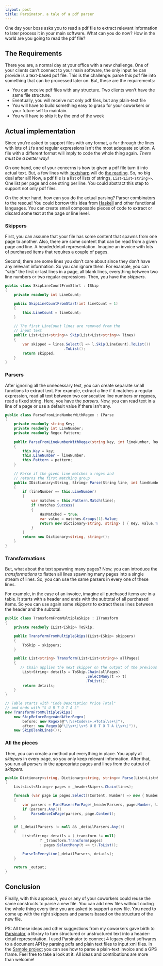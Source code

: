 ```yaml
---
layout: post
title: Parsinator, a tale of a pdf parser
---
```


One day your boss asks you to read a pdf file to extract relevant information to later process it in your main software. What can you do now? How in the world are you going to read the pdf file?

## The Requirements

There you are, a normal day at your office with a new challenge. One of your clients can't connect to your main software, the only input he can provide is a text-based pdf file. This is the challenge: parse this pdf file into something that can be processed later on. But, these are the requirements:

* You can receive pdf files with any structure. Two clients won't have the same file structure.
* Eventually, you will receive not only pdf files, but any plain-text file
* You will have to build something easy to grasp for your coworkers or your future self to maintain.
* You will have to ship it by the end of the week

## Actual implementation

Since you're asked to support files with any format, a `for` through the lines with lots of `if`s and regular expressions isn't the most adequate solution. A file with a different format will imply to code the whole thing again. _There must be a better way!_

On one hand, one of your concerns is how to given a pdf file turn it into actual text. But, a few lines with [itextsharp](https://github.com/itext/itextsharp) will do [the reading](https://stackoverflow.com/a/5003230). So, no big deal after all! Now, a pdf file is a list of lists of strings, `List<List<string>>`. One list per page and one string per line. You could abstract this step to support not only pdf files.

On the other hand, how can you do the actual parsing? Parser combinators to the rescue! You could borrow this idea from [Haskell](https://www.haskell.org/) and other functional languages. You can create small composable pieces of code to extract or discard some text at the page or line level. 

### Skippers

First, you can assume that your file has some content that spawns from one page to another. Also, there are some content that can be read from a given page and line. A header/detail representation. Imagine an invoice with lots of purchased items that requires a couple of pages.

Second, there are some lines you don't care about since they don't have any relevant information. So you can ignore them. For example, you can _"skip"_ the first or last lines in a page, all blank lines, everything between two line numbers or two regular expressions. Then, you have the _skippers_.

```csharp
public class SkipLineCountFromStart : ISkip
{
    private readonly int LineCount;

    public SkipLineCountFromStart(int lineCount = 1)
    {
        this.LineCount = lineCount;
    }
            
    // The first LineCount lines are removed from the 
    // input text
    public List<List<string>> Skip(List<List<string>> lines)
    {
        var skipped = lines.Select(l => l.Skip(LineCount).ToList())
                           .ToList();
        return skipped;
    }
}
```

### Parsers

After ignoring all the unnecessary text, you can create separate small functions to extract text. For example, extract a line if it matches a regular expression, read all text between two consecutive line numbers or regexes, read a fixed string. Here, you have the _parsers_. Now, you can read text in a line of a page or use a default value if there isn't any.

```csharp
public class ParseFromLineNumberWithRegex : IParse
{
    private readonly string Key;
    private readonly int LineNumber;
    private readonly Regex Pattern;
        
    public ParseFromLineNumberWithRegex(string key, int lineNumber, Regex pattern)
    {
        this.Key = key;
        this.LineNumber = lineNumber;
        this.Pattern = pattern;
    }
        
    // Parse if the given line matches a regex and
    // returns the first matching group
    public IDictionary<String, String> Parse(String line, int lineNumber)
    {
        if (lineNumber == this.LineNumber)
        {
            var matches = this.Pattern.Match(line);
            if (matches.Success)
            {
                HasMatched = true;
                var value = matches.Groups[1].Value;
                return new Dictionary<string, string> { { Key, value.Trim() } };
            }
        }
        return new Dictionary<string, string>();
    }
}
```

### Transformations

But, what about the text spawning many pages? Now, you can introduce the _transformations_ to flatten all lines spawning many pages into a single stream of lines. So, you can use the same parsers in every one of these lines.

For example, in the case of an invoice, imagine all purchased items are in a table. It starts with a header and ends with the subtotal of all purchased items. So you can use again some _skippers_ to extract these lines between the header and the subtotal.

```csharp
public class TransformFromMultipleSkips : ITransform
{
    private readonly IList<ISkip> ToSkip;

    public TransformFromMultipleSkips(IList<ISkip> skippers)
    {
        ToSkip = skippers;
    }

    public List<string> Transform(List<List<string>> allPages)
    {
       // Chain applies the next skipper on the output of the previous one
        List<String> details = ToSkip.Chain(allPages)
                                     .SelectMany(t => t)
                                     .ToList();
        return details;
    }
}

// Table starts with "Code Description Price Total"
// and ends with "S U B T O T A L"
new TransformFromMultipleSkips(
    new SkipBeforeRegexAndAfterRegex(
        before: new Regex(@"\|\s+Code\s+.+Total\s+\|"),
        after: new Regex(@"\|\s+\|\s+S U B T O T A L\s+\|")),
    new SkipBlankLines());
```

### All the pieces

Then, you can create a method put everything in place. You apply all _skippers_ in every page, so you only keep relevant information. After that, you run all _parsers_ in the appropriate pages and lines from the output of _skippers_.

```csharp
public Dictionary<string, Dictionary<string, string>> Parse(List<List<String>> lines)
{
    List<List<String>> pages = _headerSkipers.Chain(lines);

    foreach (var page in pages.Select((Content, Number) => new { Number, Content }))
    {
        var parsers = FindPasersForPage(_headerParsers, page.Number, lines.Count);
        if (parsers.Any())
            ParseOnceInPage(parsers, page.Content);
    }

    if (_detailParsers != null && _detailParsers.Any())
    {
        List<String> details = (_transform != null)
                ? _transform.Transform(pages)
                : pages.SelectMany(t => t).ToList();

        ParseInEveryLine(_detailParsers, details);
    }

    return _output;
}
```

## Conclusion

Finally, with this approach, you or any of your coworkers could reuse the same constructs to parse a new file. You can add new files without coding the whole thing every time you are asked to support a new file. You need to come up with the right skippers and parsers based on the structure of the new file.

PS: All these ideas and other suggestions from my coworkers gave birth to [Parsinator](https://github.com/canro91/Parsinator), a library to turn structured or unstructured text into a header-detail representation. I used Parsinator to connect 4 legacy client softwares to a document API by parsing pdfs and plain text files to input xml files. In the [Sample project](https://github.com/canro91/Parsinator/tree/master/Parsinator.Sample) you can see how to parse a plain-text invoice and a GPS frame. Feel free to take a look at it. All ideas and contributions are more than welcome!

